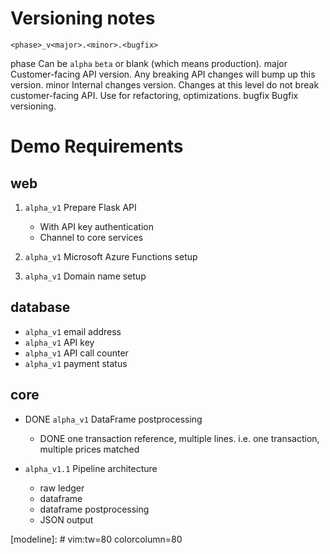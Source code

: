 # Versioning notes

`<phase>_v<major>.<minor>.<bugfix>`

phase
    Can be `alpha` `beta` or blank (which means production).
major
    Customer-facing API version.  Any breaking API changes will bump up this
    version.
minor
    Internal changes version.  Changes at this level do not break
    customer-facing API.  Use for refactoring, optimizations.
bugfix
    Bugfix versioning.


# Demo Requirements

## web

1. `alpha_v1` Prepare Flask API

    - With API key authentication
    - Channel to core services

1. `alpha_v1` Microsoft Azure Functions setup
1. `alpha_v1` Domain name setup

## database

- `alpha_v1` email address
- `alpha_v1` API key
- `alpha_v1` API call counter
- `alpha_v1` payment status

## core

- DONE `alpha_v1` DataFrame postprocessing

    - DONE one transaction reference, multiple lines. i.e. one transaction,
      multiple prices matched

- `alpha_v1.1` Pipeline architecture

    - raw ledger
    - dataframe
    - dataframe postprocessing
    - JSON output

[modeline]: # vim:tw=80 colorcolumn=80
